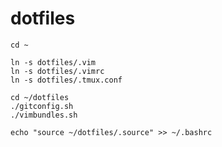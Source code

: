 # dotfiles

    cd ~

    ln -s dotfiles/.vim
    ln -s dotfiles/.vimrc
    ln -s dotfiles/.tmux.conf

    cd ~/dotfiles
    ./gitconfig.sh
    ./vimbundles.sh

    echo "source ~/dotfiles/.source" >> ~/.bashrc
